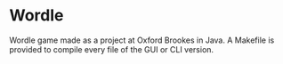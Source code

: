 # Wordle
Wordle game made as a project at Oxford Brookes in Java.
A Makefile is provided to compile every file of the GUI or CLI version.
